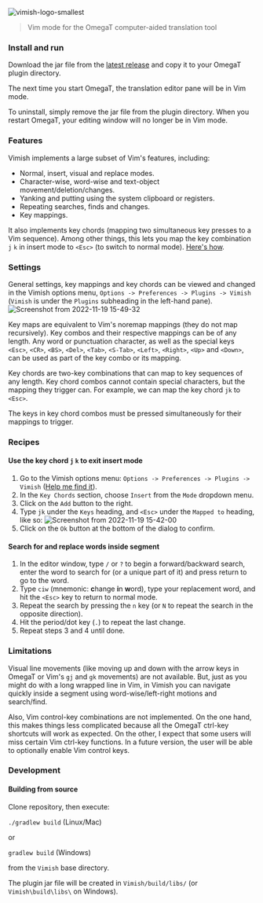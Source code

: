 ![vimish-logo-smallest](https://user-images.githubusercontent.com/54257961/202854465-e35f6d86-a77d-4397-b8be-4699b79e7fbb.png)

> Vim mode for the OmegaT computer-aided translation tool

### Install and run
Download the jar file from the [latest release](https://github.com/npizzigati/Vimish/releases/latest) and copy it to your OmegaT plugin directory.

The next time you start OmegaT, the translation editor pane will be in Vim mode.

To uninstall, simply remove the jar file from the plugin directory. When you restart OmegaT, your editing window will no longer be in Vim mode.

### Features
Vimish implements a large subset of Vim's features, including:
- Normal, insert, visual and replace modes.
- Character-wise, word-wise and text-object movement/deletion/changes.
- Yanking and putting using the system clipboard or registers.
- Repeating searches, finds and changes.
- Key mappings.

It also implements key chords (mapping two simultaneous key presses to a Vim sequence). Among other things, this lets you map the key combination `j` `k` in insert mode to `<Esc>` (to switch to normal mode). [Here's how](#recipes).

### Settings
General settings, key mappings and key chords can be viewed and changed in the Vimish options menu, `Options -> Preferences -> Plugins -> Vimish` (`Vimish` is under the `Plugins` subheading in the left-hand pane).
![Screenshot from 2022-11-19 15-49-32](https://user-images.githubusercontent.com/54257961/202873015-c68e3637-8683-4c3f-9146-7e83e84b78a0.png)

Key maps are equivalent to Vim's noremap mappings (they do not map recursively). Key combos and their respective mappings can be of any length. Any word or punctuation character, as well as the special keys `<Esc>`, `<CR>`, `<BS>`, `<Del>`, `<Tab>`, `<S-Tab>`, `<Left>`, `<Right>`, `<Up>` and `<Down>`, can be used as part of the key combo or its mapping.

Key chords are two-key combinations that can map to key sequences of any length. Key chord combos cannot contain special characters, but the mapping they trigger can. For example, we can map the key chord `jk` to `<Esc>`.

The keys in key chord combos must be pressed simultaneously for their mappings to trigger.

### Recipes
#### Use the key chord `j` `k` to exit insert mode
1. Go to the Vimish options menu: `Options -> Preferences -> Plugins -> Vimish` ([Help me find it](#Settings)).
2. In the `Key Chords` section, choose `Insert` from the `Mode` dropdown menu.
3. Click on the `Add` button to the right.
4. Type `jk` under the `Keys` heading, and `<Esc>` under the `Mapped to` heading, like so:
![Screenshot from 2022-11-19 15-42-00](https://user-images.githubusercontent.com/54257961/202872736-9007c772-1c7a-4f53-89b5-4f8b6840fc4d.png)
5. Click on the `Ok` button at the bottom of the dialog to confirm.

#### Search for and replace words inside segment
1. In the editor window, type `/` or `?` to begin a forward/backward search, enter the word to search for (or a unique part of it) and press return to go to the word.
2. Type `ciw` (mnemonic: **c**hange **i**n **w**ord), type your replacement word, and hit the `<Esc>` key to return to normal mode.
3. Repeat the search by pressing the `n` key (or `N` to repeat the search in the opposite direction).
4. Hit the period/dot key (`.`) to repeat the last change.
5. Repeat steps 3 and 4 until done.

### Limitations
Visual line movements (like moving up and down with the arrow keys in OmegaT or Vim's `gj` and `gk` movements) are not available. But, just as you might do with a long wrapped line in Vim, in Vimish you can navigate quickly inside a segment using word-wise/left-right motions and search/find.

Also, Vim control-key combinations are not implemented. On the one hand, this makes things less complicated because all the OmegaT ctrl-key shortcuts will work as expected. On the other, I expect that some users will miss certain Vim ctrl-key functions. In a future version, the user will be able to optionally enable Vim control keys.

### Development
#### Building from source
Clone repository, then execute:

`./gradlew build` (Linux/Mac)

or

`gradlew build` (Windows)

from the `Vimish` base directory.

The plugin jar file will be created in `Vimish/build/libs/` (or `Vimish\build\libs\` on Windows).
